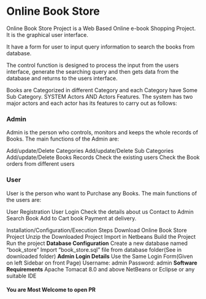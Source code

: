 <h1>Online Book Store</h1>
Online Book Store Project is a Web Based Online e-book Shopping Project. It is the graphical user interface.

It have a form for user to input query information to search the books from database.

The control function is designed to process the input from the users interface, generate the searching query and then gets data from the database and returns to the users interface.

Books are Categorized in different Category and each Category have Some Sub Category. 
SYSTEM Actors AND Actors Features.
The system has two major actors and each actor has its features to carry out as follows:

<h3>Admin</h3>
Admin is the person who controls, monitors and keeps the whole records of Books. The main functions of the Admin are:

Add/update/Delete Categories
Add/update/Delete Sub Categories
Add/update/Delete Books Records
Check the existing users
Check the Book orders from different users
<h3>User</h3>
User is the person who want to Purchase any Books. The main functions of the users are:

User Registration
User Login
Check the details about us
Contact to Admin
Search Book
Add to Cart book
Payment at delivery.

Installation/Configuration/Execution Steps
Download Online Book Store Project
Unzip the Downloaded Project
Import in Netbeans 
Build the Project
Run the project
<b>Database Configuration</b>
Create a new database named “book_store”
Import “book_store.sql” file from database folder(See in downloaded folder)
<b>Admin Login Details</b>
Use the Same Login Form(Given on left Sidebar on front Page)
Username: admin
Password: admin
<b>Software Requirements</b>
Apache Tomacat 8.0 and above
NetBeans or Eclipse or any suitable IDE
<h4>You are Most Welcome to open PR</h4>
